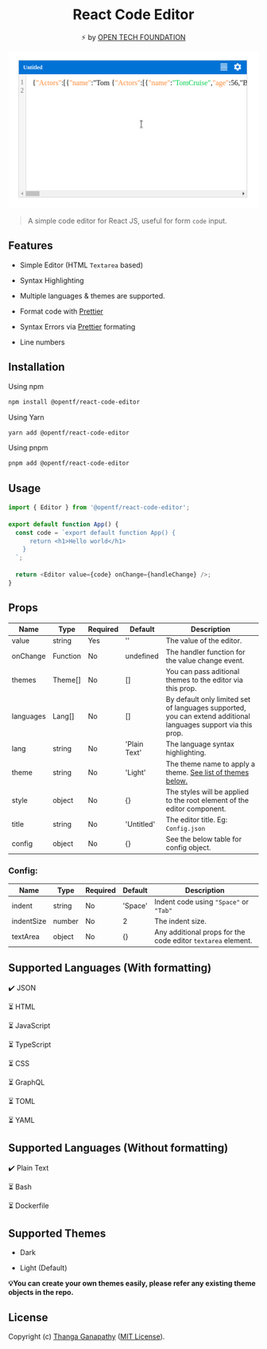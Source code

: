 <div align="center">

# React Code Editor

⚡ by [OPEN TECH FOUNDATION](https://open-tech-foundation.pages.dev/)

![Screenshot](./demo.gif)

</div>

> A simple code editor for React JS, useful for form `code` input.

## Features

- Simple Editor (HTML `Textarea` based)

- Syntax Highlighting

- Multiple languages & themes are supported.

- Format code with [Prettier](https://prettier.io/)

- Syntax Errors via [Prettier](https://prettier.io/) formating

- Line numbers

## Installation

Using npm

```sh
npm install @opentf/react-code-editor
```

Using Yarn

```sh
yarn add @opentf/react-code-editor
```

Using pnpm

```sh
pnpm add @opentf/react-code-editor
```

## Usage

```ts
import { Editor } from '@opentf/react-code-editor';

export default function App() {
  const code = `export default function App() {
      return <h1>Hello world</h1>
    }
  `;

  return <Editor value={code} onChange={handleChange} />;
}
```

## Props

| Name      | Type     | Required | Default      | Description                                                                                                    |
| --------- | -------- | -------- | ------------ | -------------------------------------------------------------------------------------------------------------- |
| value     | string   | Yes      | ''           | The value of the editor.                                                                                       |
| onChange  | Function | No       | undefined    | The handler function for the value change event.                                                               |
| themes    | Theme[]  | No       | []           | You can pass aditional themes to the editor via this prop.                                                     |
| languages | Lang[]   | No       | []           | By default only limited set of languages supported, you can extend additional languages support via this prop. |
| lang      | string   | No       | 'Plain Text' | The language syntax highlighting.                                                                              |
| theme     | string   | No       | 'Light'      | The theme name to apply a theme. [See list of themes below.](#supported-themes)                                |
| style     | object   | No       | {}           | The styles will be applied to the root element of the editor component.                                        |
| title     | string   | No       | 'Untitled'   | The editor title. Eg: `Config.json`                                                                            |
| config    | object   | No       | {}           | See the below table for config object.                                                                         |

### Config:

| Name       | Type   | Required | Default | Description                                                  |
| ---------- | ------ | -------- | ------- | ------------------------------------------------------------ |
| indent     | string | No       | 'Space' | Indent code using `"Space"` or `"Tab"`                       |
| indentSize | number | No       | 2       | The indent size.                                             |
| textArea   | object | No       | {}      | Any additional props for the code editor `textarea` element. |

## Supported Languages (With formatting)

✔️ JSON

⏳ HTML

⏳ JavaScript

⏳ TypeScript

⏳ CSS

⏳ GraphQL

⏳ TOML

⏳ YAML

## Supported Languages (Without formatting)

✔️ Plain Text

⏳ Bash

⏳ Dockerfile

## Supported Themes

- Dark

- Light (Default)

**💡You can create your own themes easily, please refer any existing theme objects in the repo.**

## License

Copyright (c) [Thanga Ganapathy](https://github.com/Thanga-Ganapathy) ([MIT License](./LICENSE)).
